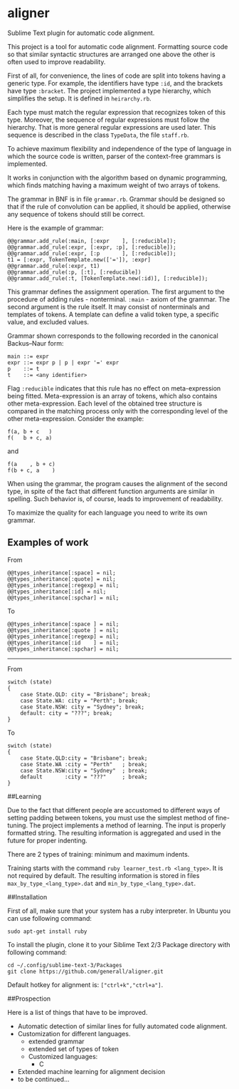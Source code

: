 aligner
=======

Sublime Text plugin for automatic code alignment.

This project is a tool for automatic code alignment. 
Formatting source code so that similar syntactic structures are arranged one above the other is often used to improve readability.

First of all, for convenience, the lines of code are split into tokens having a generic type.
For example, the identifiers have type `:id`, and the brackets have type `:bracket`.
The project implemented a type hierarchy, which simplifies the setup.
It is defined in `heirarchy.rb`.


Each type must match the regular expression that recognizes token of this type.
Moreover, the sequence of regular expressions must follow the hierarchy.
That is more general regular expressions are used later.
This sequence is described in the class `TypeData`, the file `staff.rb`.


To achieve maximum flexibility and independence of the type of language in which the source code is written,
parser of the context-free grammars is implemented.

It works in conjunction with the algorithm based on dynamic programming,
which finds matching having a maximum weight of two arrays of tokens.

The grammar in BNF is in file `grammar.rb`.
Grammar should be designed so that if the rule of convolution can be applied,
it should be applied, otherwise any sequence of tokens should still be correct.

Here is the example of grammar:
```
@@grammar.add_rule(:main, [:expr    ], [:reducible]);
@@grammar.add_rule(:expr, [:expr, :p], [:reducible]);
@@grammar.add_rule(:expr, [:p       ], [:reducible]);
t1 = [:expr, TokenTemplate.new(['=']), :expr]
@@grammar.add_rule(:expr, t1)
@@grammar.add_rule(:p, [:t], [:reducible])
@@grammar.add_rule(:t, [TokenTemplate.new(:id)], [:reducible]);
```

This grammar defines the assignment operation.
The first argument to the procedure of adding rules - nonterminal. 
`:main` - axiom of the grammar.
The second argument is the rule itself. It may consist of nonterminals and templates of tokens.
A template can define a valid token type, a specific value, and excluded values.

Grammar shown corresponds to the following recorded in the canonical Backus–Naur form:

```
main ::= expr
expr ::= expr p | p | expr '=' expr
p    ::= t
t    ::= <any identifier>
```

Flag `:reducible` indicates that this rule has no effect on meta-expression being fitted.
Meta-expression is an array of tokens, which also contains other meta-expression.
Each level of the obtained tree structure is compared in the matching process only with the corresponding level of the other meta-expression.
Consider the example:
```
f(a, b + c   )
f(   b + c, a)
```
and
```
f(a    , b + c)
f(b + c, a    )
```
When using the grammar, the program causes the alignment of the second type,
in spite of the fact that different function arguments are similar in spelling.
Such behavior is, of course, leads to improvement of readability.

To maximize the quality for each language you need to write its own grammar.

## Examples of work

From
```
@@types_inheritance[:space] = nil;
@@types_inheritance[:quote] = nil;
@@types_inheritance[:regexp] = nil;
@@types_inheritance[:id] = nil;
@@types_inheritance[:spchar] = nil;
```

To

```
@@types_inheritance[:space ] = nil;
@@types_inheritance[:quote ] = nil;
@@types_inheritance[:regexp] = nil;
@@types_inheritance[:id    ] = nil;
@@types_inheritance[:spchar] = nil;
```
---

From
```
switch (state)                                
{                                            
    case State.QLD: city = "Brisbane"; break; 
    case State.WA: city = "Perth"; break;     
    case State.NSW: city = "Sydney"; break;   
    default: city = "???"; break;             
}            
```

To

```
switch (state)                                
{
    case State.QLD:city = "Brisbane"; break;
    case State.WA :city = "Perth"   ; break;
    case State.NSW:city = "Sydney"  ; break;
    default       :city = "???"     ; break;
}                                            
```

##Learning

Due to the fact that different people are accustomed to different ways of setting padding between tokens,
you must use the simplest method of fine-tuning.
The project implements a method of learning. The input is properly formatted string.
The resulting information is aggregated and used in the future for proper indenting.

There are 2 types of training: minimum and maximum indents.

Training starts with the command `ruby learner_test.rb <lang_type>`.
It is not required by default.
The resulting information is stored in files `max_by_type_<lang_type>.dat` and `min_by_type_<lang_type>.dat`.

##Installation

First of all, make sure that your system has a ruby interpreter.
In Ubuntu you can use following command:
```
sudo apt-get install ruby
```

To install the plugin, clone it to your Siblime Text 2/3 Package directory with following command:

```
cd ~/.config/sublime-text-3/Packages
git clone https://github.com/generall/aligner.git
```

Default hotkey for alignment is: `["ctrl+k","ctrl+a"]`.

##Prospection

Here is a list of things that have to be improved.

* Automatic detection of similar lines for fully automated code alignment.
* Customization for different languages.
	* extended grammar
	* extended set of types of token
    * Customized languages:
        * C
* Extended machine learning for alignment decision
* to be continued...
